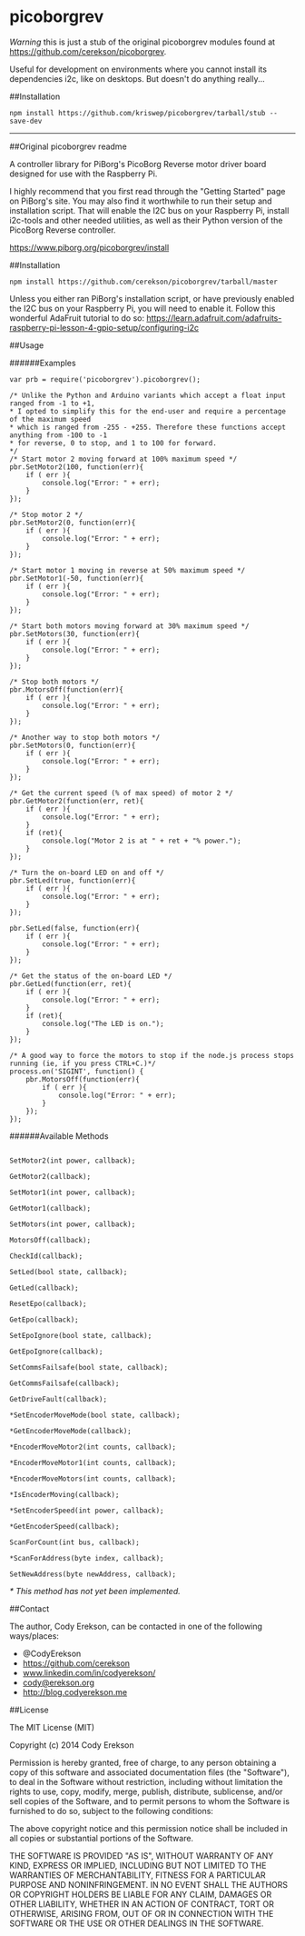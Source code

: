 picoborgrev
=================

*Warning* this is just a stub of the original picoborgrev modules found at https://github.com/cerekson/picoborgrev.  

Useful for development on environments where you cannot install its dependencies i2c, like on desktops. But doesn't do anything really...

##Installation

```
npm install https://github.com/kriswep/picoborgrev/tarball/stub --save-dev
```
---

##Original picoborgrev readme

A controller library for PiBorg's PicoBorg Reverse motor driver board designed for use with the Raspberry Pi.

I highly recommend that you first read through the "Getting Started" page on PiBorg's site. You may also find it worthwhile to run their setup and installation script. That will enable the I2C bus on your Raspberry Pi, install i2c-tools and other needed utilities, as well as their Python version of the PicoBorg Reverse controller.

https://www.piborg.org/picoborgrev/install


##Installation

```
npm install https://github.com/cerekson/picoborgrev/tarball/master
```

Unless you either ran PiBorg's installation script, or have previously enabled the I2C bus on your Raspberry Pi, you will need to enable it.  Follow this wonderful AdaFruit tutorial to do so: https://learn.adafruit.com/adafruits-raspberry-pi-lesson-4-gpio-setup/configuring-i2c


##Usage

######Examples

```node
var prb = require('picoborgrev').picoborgrev();

/* Unlike the Python and Arduino variants which accept a float input ranged from -1 to +1,
* I opted to simplify this for the end-user and require a percentage of the maximum speed
* which is ranged from -255 - +255. Therefore these functions accept anything from -100 to -1
* for reverse, 0 to stop, and 1 to 100 for forward.
*/
/* Start motor 2 moving forward at 100% maximum speed */
pbr.SetMotor2(100, function(err){
    if ( err ){
        console.log("Error: " + err);
    }
});

/* Stop motor 2 */
pbr.SetMotor2(0, function(err){
    if ( err ){
        console.log("Error: " + err);
    }
});

/* Start motor 1 moving in reverse at 50% maximum speed */
pbr.SetMotor1(-50, function(err){
    if ( err ){
        console.log("Error: " + err);
    }
});

/* Start both motors moving forward at 30% maximum speed */
pbr.SetMotors(30, function(err){
    if ( err ){
        console.log("Error: " + err);
    }
});

/* Stop both motors */
pbr.MotorsOff(function(err){
    if ( err ){
        console.log("Error: " + err);
    }
});

/* Another way to stop both motors */
pbr.SetMotors(0, function(err){
    if ( err ){
        console.log("Error: " + err);
    }
});

/* Get the current speed (% of max speed) of motor 2 */
pbr.GetMotor2(function(err, ret){
    if ( err ){
        console.log("Error: " + err);
    }
    if (ret){
        console.log("Motor 2 is at " + ret + "% power.");
    }
});

/* Turn the on-board LED on and off */
pbr.SetLed(true, function(err){
    if ( err ){
        console.log("Error: " + err);
    }
});

pbr.SetLed(false, function(err){
    if ( err ){
        console.log("Error: " + err);
    }
});

/* Get the status of the on-board LED */
pbr.GetLed(function(err, ret){
    if ( err ){
        console.log("Error: " + err);
    }
    if (ret){
        console.log("The LED is on.");
    }
});

/* A good way to force the motors to stop if the node.js process stops running (ie, if you press CTRL+C.)*/
process.on('SIGINT', function() {
    pbr.MotorsOff(function(err){
        if ( err ){
            console.log("Error: " + err);
        }
    });
});
```

######Available Methods

```node

SetMotor2(int power, callback);

GetMotor2(callback);

SetMotor1(int power, callback);

GetMotor1(callback);

SetMotors(int power, callback);

MotorsOff(callback);

CheckId(callback);

SetLed(bool state, callback);

GetLed(callback);

ResetEpo(callback);

GetEpo(callback);

SetEpoIgnore(bool state, callback);

GetEpoIgnore(callback);

SetCommsFailsafe(bool state, callback);

GetCommsFailsafe(callback);

GetDriveFault(callback);

*SetEncoderMoveMode(bool state, callback);

*GetEncoderMoveMode(callback);

*EncoderMoveMotor2(int counts, callback);

*EncoderMoveMotor1(int counts, callback);

*EncoderMoveMotors(int counts, callback);

*IsEncoderMoving(callback);

*SetEncoderSpeed(int power, callback);

*GetEncoderSpeed(callback);

ScanForCount(int bus, callback);

*ScanForAddress(byte index, callback);

SetNewAddress(byte newAddress, callback);
```

_* This method has not yet been implemented._


##Contact

The author, Cody Erekson, can be contacted in one of the following ways/places:

* @CodyErekson
* https://github.com/cerekson
* www.linkedin.com/in/codyerekson/
* cody@erekson.org
* http://blog.codyerekson.me


##License

The MIT License (MIT)

Copyright (c) 2014 Cody Erekson

Permission is hereby granted, free of charge, to any person obtaining a copy
of this software and associated documentation files (the "Software"), to deal
in the Software without restriction, including without limitation the rights
to use, copy, modify, merge, publish, distribute, sublicense, and/or sell
copies of the Software, and to permit persons to whom the Software is
furnished to do so, subject to the following conditions:

The above copyright notice and this permission notice shall be included in all
copies or substantial portions of the Software.

THE SOFTWARE IS PROVIDED "AS IS", WITHOUT WARRANTY OF ANY KIND, EXPRESS OR
IMPLIED, INCLUDING BUT NOT LIMITED TO THE WARRANTIES OF MERCHANTABILITY,
FITNESS FOR A PARTICULAR PURPOSE AND NONINFRINGEMENT. IN NO EVENT SHALL THE
AUTHORS OR COPYRIGHT HOLDERS BE LIABLE FOR ANY CLAIM, DAMAGES OR OTHER
LIABILITY, WHETHER IN AN ACTION OF CONTRACT, TORT OR OTHERWISE, ARISING FROM,
OUT OF OR IN CONNECTION WITH THE SOFTWARE OR THE USE OR OTHER DEALINGS IN THE
SOFTWARE.
